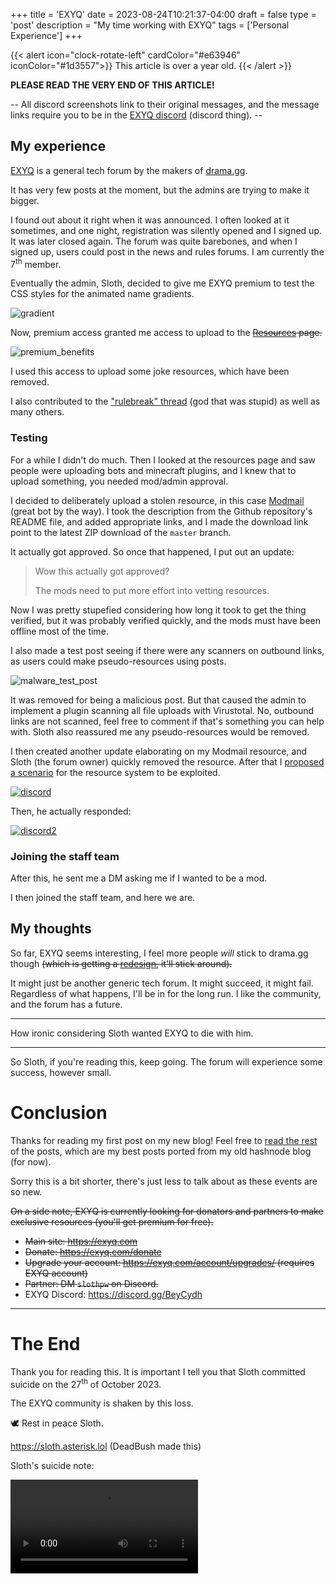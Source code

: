 +++
title = 'EXYQ'
date = 2023-08-24T10:21:37-04:00
draft = false
type = 'post'
description = "My time working with EXYQ"
tags = ['Personal Experience']
+++

<!--more-->


{{< alert icon="clock-rotate-left" cardColor="#e63946" iconColor="#1d3557">}}
This article is over a year old.
{{< /alert >}}

**PLEASE READ THE VERY END OF THIS ARTICLE!**

-- All discord screenshots link to their original messages, and the message links require you to be in the [EXYQ discord](https://discord.gg/BeyCydh) (discord thing). --

<!-- Hey, you viewed the source of this page! You're the best :) -->

## My experience


[EXYQ](https://exyq.com) is a general tech forum by the makers of [drama.gg](https://drama.gg).

It has very few posts at the moment, but the admins are trying to make it bigger.

I found out about it right when it was announced. I often looked at it sometimes, and one night, registration was silently opened and I signed up. It was later closed again. The forum was quite barebones, and when I signed up, users could post in the news and rules forums. I am currently the 7<sup>th</sup> member.

Eventually the admin, Sloth, decided to give me EXYQ premium to test the CSS styles for the animated name gradients.

![gradient](firefox_Wd3yg9p8Zu.gif "the premium name gradient he gave me (image taken from another user's profile).") 


Now, premium access granted me access to upload to the ~~[Resources](https://exyq.com/resources/) page.~~

![premium_benefits](firefox_E7wwN4oEVo.png "The premium benefits.")

I used this access to upload some joke resources, which have been removed.

I also contributed to the ["rulebreak" thread](https://web.archive.org/web/20230819123150/https://exyq.com/threads/rulebreak.7/) (god that was stupid) as well as many others.

### Testing
For a while I didn't do much. Then I looked at the resources page and saw people were uploading bots and minecraft plugins, and I knew that to upload something, you needed mod/admin approval. 

I decided to deliberately upload a stolen resource, in this case [Modmail](https://github.com/modmail-dev/modmail) (great bot by the way). I took the description from the Github repository's README file, and added appropriate links, and I made the download link point to the latest ZIP download of the `master` branch.

It actually got approved. So once that happened, I put out an update:
   > Wow this actually got approved?
   >
   > The mods need to put more effort into vetting resources.

Now I was pretty stupefied considering how long it took to get the thing verified, but it was probably verified quickly, and the mods must have been offline most of the time.

I also made a test post seeing if there were any scanners on outbound links, as users could make pseudo-resources using posts.

![malware_test_post](80lygEW.png)

It was removed for being a malicious post. But that caused the admin to implement a plugin scanning all file uploads with Virustotal. No, outbound links are not scanned, feel free to comment if that's something you can help with. Sloth also reassured me any pseudo-resources would be removed.


I then created another update elaborating on my Modmail resource, and Sloth (the forum owner) quickly removed the resource. After that I [proposed a scenario](https://discord.com/channels/730015520568639509/730023081489203241/1144261296653611078) for the resource system to be exploited.

[![discord](ArmCord_ShC6aBMgSU.png)](https://discord.com/channels/730015520568639509/730023081489203241/1144261540845998141)

Then, he actually responded:

[![discord2](ArmCord_jsfEg00aBY.png)](https://discord.com/channels/730015520568639509/730023081489203241/1144263704356069467)

### Joining the staff team

After this, he sent me a DM asking me if I wanted to be a mod.

I then joined the staff team, and here we are.

## My thoughts

So far, EXYQ seems interesting, I feel more people *will* stick to drama.gg though ~~(which is getting a [redesign](https://new.drama.gg), it'll stick around).~~

It might just be another generic tech forum. It might succeed, it might fail. Regardless of what happens, I'll be in for the long run. I like the community, and the forum has a future.

---

How ironic considering Sloth wanted EXYQ to die with him.

---

So Sloth, if you're reading this, keep going. The forum will experience some success, however small.

# Conclusion

Thanks for reading my first post on my new blog! Feel free to [read the rest](/blog) of the posts, which are my best posts ported from my old hashnode blog (for now).

Sorry this is a bit shorter, there's just less to talk about as these events are so new.

~~On a side note, EXYQ is currently looking for donators and partners to make exclusive resources (you'll get premium for free).~~

- ~~Main site: https://exyq.com~~
- ~~Donate: https://exyq.com/donate~~
- ~~Upgrade your account: https://exyq.com/account/upgrades/ (requires EXYQ account)~~
- ~~Partner: DM `slothpw` on Discord.~~
- EXYQ Discord: https://discord.gg/BeyCydh

------

# The End

Thank you for reading this. It is important I tell you that Sloth committed suicide on the 27<sup>th</sup> of October 2023.

The EXYQ community is shaken by this loss.

:dove: Rest in peace Sloth.

https://sloth.asterisk.lol (DeadBush made this)

Sloth's suicide note:

<video src="https://sloth.asterisk.lol/video/TheEnd.mp4" type=video/mp4 controls>
